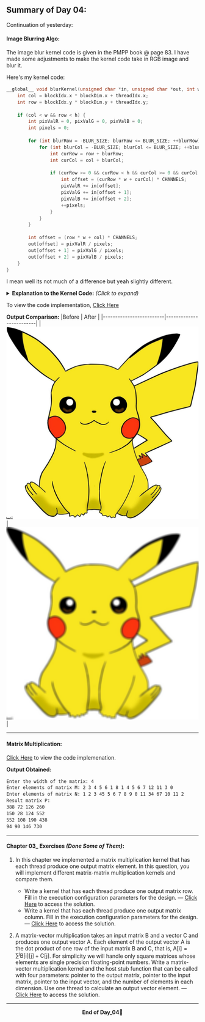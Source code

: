 ## Summary of Day 04:

Continuation of yesterday: 

#### Image Blurring Algo:

The image blur kernel code is given in the PMPP book @ page 83. I have made some adjustments to make the kernel code take in RGB image and blur it. 

Here's my kernel code:

```cpp
__global__ void blurKernel(unsigned char *in, unsigned char *out, int w, int h) {
    int col = blockIdx.x * blockDim.x + threadIdx.x;
    int row = blockIdx.y * blockDim.y + threadIdx.y;

    if (col < w && row < h) {
        int pixValR = 0, pixValG = 0, pixValB = 0;
        int pixels = 0;

        for (int blurRow = -BLUR_SIZE; blurRow <= BLUR_SIZE; ++blurRow) {
            for (int blurCol = -BLUR_SIZE; blurCol <= BLUR_SIZE; ++blurCol) {
                int curRow = row + blurRow;
                int curCol = col + blurCol;

                if (curRow >= 0 && curRow < h && curCol >= 0 && curCol < w) {
                    int offset = (curRow * w + curCol) * CHANNELS;
                    pixValR += in[offset];
                    pixValG += in[offset + 1];
                    pixValB += in[offset + 2];
                    ++pixels;
                }
            }
        }

        int offset = (row * w + col) * CHANNELS;
        out[offset] = pixValR / pixels;
        out[offset + 1] = pixValG / pixels;
        out[offset + 2] = pixValB / pixels;
    }
}
```
I mean well its not much of a difference but yeah slightly different. 

<details>
    <summary><b>Explanation to the Kernel Code:</b> <i>(Click to expand)</i></summary>
    <ul>
        <li>So, first understanding the function parameters:</li><br>
        <table>
            <tr><th>Parameters</th><th>Description</th></tr>
            <tr><td><code>unsigned char *in</code></td><td>Input image data stored in GPU memory (device memory)— 1D Array*.</td></tr>
            <tr><td><code>unsigned char *out</code></td><td>Output image data stored in GPU memory.— 1D Array*</td></tr>
            <tr><td><code>int w</code></td><td>Width of the image (in pixels).</td></tr>
            <tr><td><code>int h</code></td><td>Height of the image (in pixels).</td></tr>
        </table>
        <li>We are performing box blur where each pixel is replaced with the average color of neighboring pixels within a specified <b>blur radius.</b></li>
        <li>Then there comes <b>thread indexing</b> and <b>position calculation.</b> where <code>col</code> and <code>row</code> find the *x_position and *y_position respectively.
        <li>Next, checking if the thread is within the Image</li>
        <li>Then assigning the default values to the each Red, Green and Blue pixels to <code>0</code>.</li>
        <li><code>pixels</code> keep track of how many pixels contribute to the calculation.
        <li>
            <pre><code>for (int blurRow = -BLUR_SIZE; blurRow <= BLUR_SIZE; ++blurRow) {
    for (int blurCol = -BLUR_SIZE; blurCol <= BLUR_SIZE; ++blurCol) {</code></pre>
        These two nested loops iterate over <code>(2 × BLUR_SIZE + 1) × (2 × BLUR_SIZE + 1)</code> neighborhood.
        </li>
        <li>Well, the BLUR_SIZE is set to <code>8</code>. So, the kernel checks a <code>17 × 17</code> grid around the pixel.</li>
        <li><pre><code>int curRow = row + blurRow;
int curCol = col + blurCol;
if (curRow >= 0 && curRow < h && curCol >= 0 && curCol < w) {</code></pre>
        This code segment is there for <b>handling the edge cases</b> where <code>curRow</code> and <code>curCol</code> represent the neighboring pixel coordinates. This boundary check ensures we do not access the pixels outside the image.
        </li>
        <li>And, then we accumulate RGB values where <code>offest = (row * w + col) * CHANNELS</code> finds the pixel location in the 1D array</li>
        <li>The values are accumulated for averaging</li>

</ul> 
</details>

To view the code implementation, [Click Here](./image_blur.cu)

**Output Comparison:**
|Before                   |  After                  |
|-------------------------|-------------------------|
|![Input image](./pika.jpg) |  ![Output Image](./blurred_output.png)|

---
#### Matrix Multiplication:

[Click Here](./matmul.cu) to view the code implemenation. 

**Output Obtained:**
```bash
Enter the width of the matrix: 4 
Enter elements of matrix M: 2 3 4 5 6 1 8 1 4 5 6 7 12 11 3 0
Enter elements of matrix N: 1 2 3 45 5 6 7 8 9 0 11 34 67 10 11 2
Result matrix P: 
388 72 126 260 
150 28 124 552 
552 108 190 438 
94 90 146 730 
```

---
#### Chapter 03_ Exercises _(Done Some of Them)_:
 1. In this chapter we implemented a matrix multiplication kernel that has each thread produce one output matrix element. In this question, you will implement different matrix-matrix multiplication kernels and compare them.
    - Write a kernel that has each thread produce one output matrix row. Fill in the execution configuration parameters for the design. — [Click Here](./Exercise_01_soln_a.cu) to access the solution.
    -  Write a kernel that has each thread produce one output matrix column. Fill in the execution configuration parameters for the design. — [Click Here](./Exercise_01_soln_b.cu) to access the solution.

2.  A matrix-vector multiplication takes an input matrix $\text{B}$ and a vector $\text{C}$ and produces one output vector $\text{A}$. Each element of the output vector $\text{A}$ is the dot product of one row of the input matrix $\text{B}$ and $\text{C}$, that is, $\text{A[i]} = \sum^j \text{B[i][j]} + \text{C[j]}$. For simplicity we will handle only square matrices whose elements are single precision floating-point numbers. Write a matrix-vector multiplication kernel and the host stub function that can be called with four parameters: pointer to the output matrix, pointer to the input matrix, pointer to the input vector, and the number of elements in each dimension. Use one thread to calculate an output vector element. — [Click Here](./Exercise_02_soln.cu) to access the solution.

---
<div align="center">
    <b>
        End of Day_04🫡
    </b>
</div>